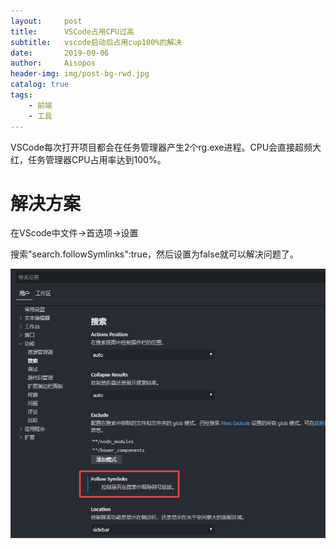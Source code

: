 ```yaml
---
layout:     post
title:      VSCode占用CPU过高
subtitle:   vscode启动后占用cup100%的解决
date:       2019-09-06
author:     Aisopos
header-img: img/post-bg-rwd.jpg
catalog: true
tags:
    - 前端
    - 工具
---
```


VSCode每次打开项目都会在任务管理器产生2个rg.exe进程。CPU会直接超频大红，任务管理器CPU占用率达到100%。

# 解决方案

在VScode中文件->首选项->设置

搜索"search.followSymlinks":true，然后设置为false就可以解决问题了。
    
![Image](https://github.com/wjscml/wjscml.github.io/blob/master/img/vscode-setting.png?raw=true)